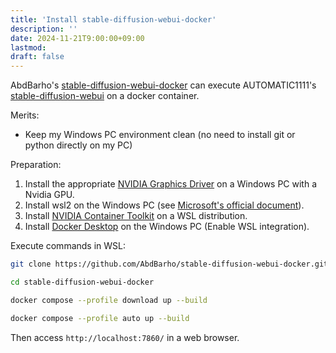 ```yaml
---
title: 'Install stable-diffusion-webui-docker'
description: ''
date: 2024-11-21T9:00:00+09:00
lastmod: 
draft: false
---
```


AbdBarho's [stable-diffusion-webui-docker](https://github.com/AbdBarho/stable-diffusion-webui-docker) can execute AUTOMATIC1111's [stable-diffusion-webui](https://github.com/AUTOMATIC1111/stable-diffusion-webui) on a docker container.

Merits:

- Keep my Windows PC environment clean (no need to install git or python directly on my PC)

Preparation:

1. Install the appropriate [NVIDIA Graphics Driver](https://www.nvidia.com/en-us/drivers/) on a Windows PC with a Nvidia GPU.
2. Install wsl2 on the Windows PC (see [Microsoft's official document](https://learn.microsoft.com/en-us/windows/wsl/install)).
3. Install [NVIDIA Container Toolkit](https://docs.nvidia.com/datacenter/cloud-native/container-toolkit/latest/install-guide.html) on a WSL distribution.
4. Install [Docker Desktop](https://www.docker.com/products/docker-desktop/) on the Windows PC (Enable WSL integration).

Execute commands in WSL:

```bash
git clone https://github.com/AbdBarho/stable-diffusion-webui-docker.git

cd stable-diffusion-webui-docker

docker compose --profile download up --build

docker compose --profile auto up --build
```

Then access ``http://localhost:7860/`` in a web browser.
